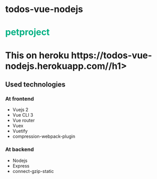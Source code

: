 # todos-vue-nodejs
<h1 style="color:#00B184">petproject</h1>
<h1>This on heroku https://todos-vue-nodejs.herokuapp.com//h1>
<h2>Used technologies</h2>
<h3>At frontend</h3>
<ul>
<li>Vuejs 2</li>
<li>Vue CLI 3</li>
<li>Vue router</li>
<li>Vuex</li>
<li>Vuetify</li>
<li>compression-webpack-plugin</li>
</ul>
<h3>At backend</h3>
<ul>
<li>Nodejs</li>
<li>Express</li>
<li>connect-gzip-static</li>
</ul>
